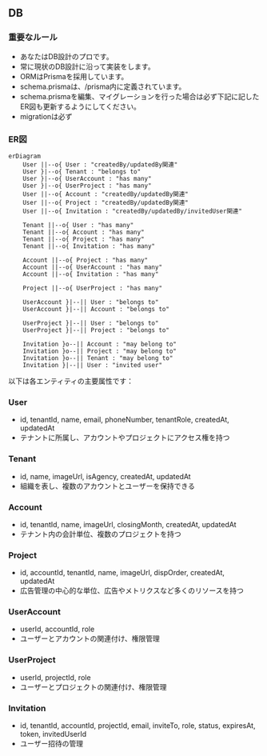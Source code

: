 ## DB

### 重要なルール
- あなたはDB設計のプロです。
- 常に現状のDB設計に沿って実装をします。
- ORMはPrismaを採用しています。
- schema.prismaは、/prisma内に定義されています。
- schema.prismaを編集、マイグレーションを行った場合は必ず下記に記したER図も更新するようにしてください。
- migrationは必ず

### ER図

```mermaid
erDiagram
    User ||--o{ User : "createdBy/updatedBy関連"
    User }|--o{ Tenant : "belongs to"
    User }|--o{ UserAccount : "has many"
    User }|--o{ UserProject : "has many"
    User ||--o{ Account : "createdBy/updatedBy関連"
    User ||--o{ Project : "createdBy/updatedBy関連"
    User ||--o{ Invitation : "createdBy/updatedBy/invitedUser関連"
    
    Tenant ||--o{ User : "has many"
    Tenant ||--o{ Account : "has many"
    Tenant ||--o{ Project : "has many"
    Tenant ||--o{ Invitation : "has many"
    
    Account ||--o{ Project : "has many"
    Account ||--o{ UserAccount : "has many"
    Account ||--o{ Invitation : "has many"
    
    Project ||--o{ UserProject : "has many"
    
    UserAccount }|--|| User : "belongs to"
    UserAccount }|--|| Account : "belongs to"
    
    UserProject }|--|| User : "belongs to"
    UserProject }|--|| Project : "belongs to"
    
    Invitation }o--|| Account : "may belong to"
    Invitation }o--|| Project : "may belong to"
    Invitation }o--|| Tenant : "may belong to"
    Invitation }|--|| User : "invited user"
```

以下は各エンティティの主要属性です：

### User
- id, tenantId, name, email, phoneNumber, tenantRole, createdAt, updatedAt
- テナントに所属し、アカウントやプロジェクトにアクセス権を持つ

### Tenant
- id, name, imageUrl, isAgency, createdAt, updatedAt
- 組織を表し、複数のアカウントとユーザーを保持できる

### Account
- id, tenantId, name, imageUrl, closingMonth, createdAt, updatedAt
- テナント内の会計単位、複数のプロジェクトを持つ

### Project
- id, accountId, tenantId, name, imageUrl, dispOrder, createdAt, updatedAt
- 広告管理の中心的な単位、広告やメトリクスなど多くのリソースを持つ

### UserAccount
- userId, accountId, role
- ユーザーとアカウントの関連付け、権限管理

### UserProject
- userId, projectId, role
- ユーザーとプロジェクトの関連付け、権限管理

### Invitation
- id, tenantId, accountId, projectId, email, inviteTo, role, status, expiresAt, token, invitedUserId
- ユーザー招待の管理

